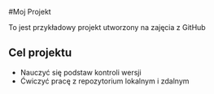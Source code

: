 #Moj Projekt

To jest przykładowy projekt utworzony na zajęcia z GitHub

## Cel projektu

- Nauczyć się podstaw kontroli wersji
- Ćwiczyć pracę z repozytorium lokalnym i zdalnym